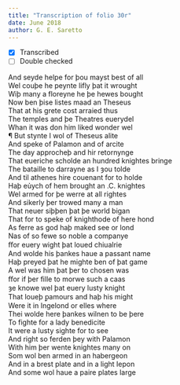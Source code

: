 ```yaml
---
title: "Transcription of folio 30r"
date: June 2018
author: G. E. Saretto
---
```


- [x] Transcribed
- [ ] Double checked

And seyde helpe for þou mayst best of all  
Wel couþe he peynte lifly þat it wrought  
Wiþ many a floreyne he þe hewes bought  
Now ben þise listes maad an Theseus  
That at his grete cost arraied thus  
The temples and þe Theatres euerydel  
Whan it was don him liked wonder wel  
¶ But stynte I wol of Theseus alite  
And speke of Palamon and of arcite  
The day approcheþ and hir retornynge  
That eueriche scholde an hundred knightes bringe  
The bataille to darrayne as I ȝou tolde  
And til athenes hire couenant for to holde  
Haþ eủych of hem brought an .C. knightes  
Wel armed for þe werre at all rightes  
And sikerly þer trowed many a man  
That neuer siþþen þat þe world bigan  
That for to speke of knighthode of here hond  
As ferre as god haþ maked see or lond  
Nas of so fewe so noble a companye  
ﬀor euery wight þat loued chiualrie  
And wolde his þankes haue a passant name  
Haþ preyed þat he mighte ben of þat game  
A wel was him þat þer to chosen was  
ﬀor if þer fille to morwe such a caas  
ȝe knowe wel þat euery lusty knight  
That loueþ ꝑamours and haþ his might  
Were it in Ingelond or elles where  
Thei wolde here þankes wilnen to be þere  
To fighte for a lady benedicite  
It were a lusty sighte for to see  
And right so ferden þey with Palamon  
With him þer wente knightes many on  
Som wol ben armed in an habergeon  
And in a brest plate and in a light Iepon  
And some wol haue a paire plates large  
